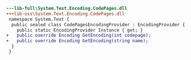 ﻿```diff
---lib-full\System.Text.Encoding.CodePages.dll
+++lib-oss\System.Text.Encoding.CodePages.dll
 namespace System.Text {
  public sealed class CodePagesEncodingProvider : EncodingProvider {
    public static EncodingProvider Instance { get; }
+   public override Encoding GetEncoding(int codepage);
+   public override Encoding GetEncoding(string name);
  }
 }
```
